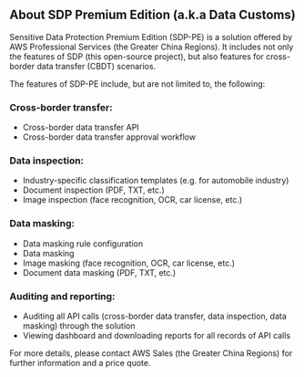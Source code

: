 ## About SDP Premium Edition (a.k.a Data Customs)

Sensitive Data Protection Premium Edition (SDP-PE) is a solution offered by AWS Professional Services (the Greater China Regions). It includes not only the features of SDP (this open-source project), but also features for cross-border data transfer (CBDT) scenarios.

The features of SDP-PE include, but are not limited to, the following:

### Cross-border transfer:

- Cross-border data transfer API 
- Cross-border data transfer approval workflow 

### Data inspection:

- Industry-specific classification templates (e.g. for automobile industry)
- Document inspection (PDF, TXT, etc.)
- Image inspection (face recognition, OCR, car license, etc.)

### Data masking: 

- Data masking rule configuration
- Data masking
- Image masking (face recognition, OCR, car license, etc.)
- Document data masking (PDF, TXT, etc.)

### Auditing and reporting:

- Auditing all API calls (cross-border data transfer, data inspection, data masking) through the solution 
- Viewing dashboard and downloading reports for all records of API calls

For more details, please contact AWS Sales (the Greater China Regions) for further information and a price quote.